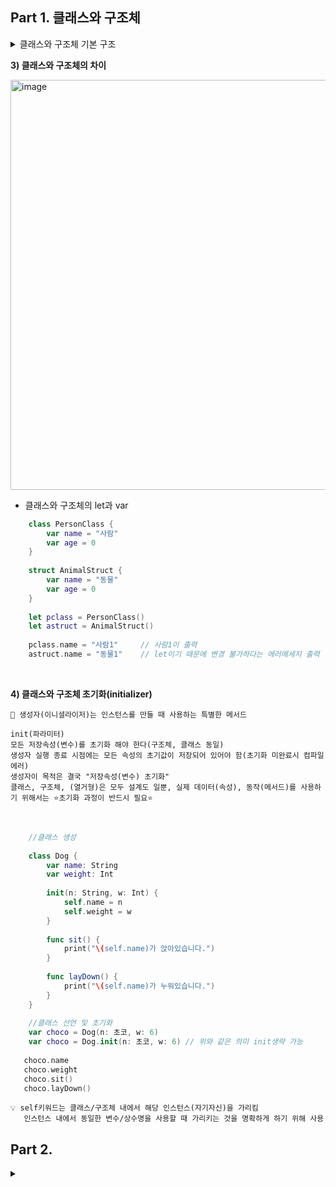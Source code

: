 


## Part 1. 클래스와 구조체

<details>
<summary> 클래스와 구조체 기본 구조 </summary>
	
__1) 클래스__
```
🔎 변수와 함수를 어떤 묶음으로 다룰 수 있는 것
   클래스 내부에는 직접 메서드(함수) 실행문이 올 수 없다.
```
<br>
    
    
- 클래스 생성
```swift
    calss Dog {
        var name = "강아지"
        var weight = 0
	
        func sit() {
            print("앉았습니다.")
        }
	
        func layDown() {
            print("누웠습니다.")
        }
    }
```
<br>
    
    
- 클래스 객체 생성
```swift
    var bori = Dog()
    //초기값 name = 강아지 / weight = 0

    bori.name = "보리"
    bori.weight = 15
    //설정 후 name = 보리 / weight = 15
    
    bori.sit()      // 앉았습니다.
    bori.layDown()  // 누웠습니다.
```
<br>
    
    
__2) 구조체__
- 구조체 생성
```swift
    struct Bird {
        var name = "새"
        var weight = 0.0
    
        func fly() {
            print("날아갑니다.")
        }
    }
```
<br>
    
    
- 구조체 객체 생성
```swift
    var aBird = Bird()
    //초기값 name = 새 / weight = 0.0
    
    aBird.name = "참새"
    aBird.weight = 0.3
    //설정 후 name = 참새 / weight = 0.3
    
    aBird.fly()     // 날아갑니다.
```
<br>
    
    
</details>

__3) 클래스와 구조체의 차이__
<br>


<img width="656" alt="image" src="https://user-images.githubusercontent.com/72385538/208584800-8f272687-4f03-4795-b4ed-a708ee042982.png">


<br>


- 클래스와 구조체의 let과 var
```swift
    class PersonClass {
        var name = "사람"
        var age = 0
    }
    
    struct AnimalStruct {
        var name = "동물"
        var age = 0
    }
    
    let pclass = PersonClass()
    let astruct = AnimalStruct()
    
    pclass.name = "사람1"     // 사람1이 출력
    astruct.name = "동물1"    // let이기 때문에 변경 불가하다는 에러메세지 출력
```
<br>


__4) 클래스와 구조체 초기화(initializer)__
```
🔎 생성자(이니셜라이저)는 인스턴스를 만들 때 사용하는 특별한 메서드

init(파라미터)
모든 저장속성(변수)를 초기화 해야 한다(구조체, 클래스 동일)
생성자 실행 종료 시점에는 모든 속성의 초기값이 저장되어 있어야 함(초기화 미완료시 컴파일 에러)
생성자이 목적은 결국 "저장속성(변수) 초기화"
클래스, 구조체, (열거형)은 모두 설계도 일뿐, 실제 데이터(속성), 동작(메서드)를 사용하기 위해서는 ⭐️초기화 과정이 반드시 필요⭐️
```
<br>


```swift
    //클래스 생성
    
    class Dog {
        var name: String
        var weight: Int
        
        init(n: String, w: Int) {
            self.name = n
            self.weight = w
        }
        
        func sit() {
            print("\(self.name)가 앉아있습니다.")
        }
        
        func layDown() {
            print("\(self.name)가 누워있습니다.")
        }
    }
    
    //클래스 선언 및 초기화
    var choco = Dog(n: 초코, w: 6)
    var choco = Dog.init(n: 초코, w: 6) // 위와 같은 의미 init생략 가능
    
   choco.name
   choco.weight
   choco.sit()
   choco.layDown()
```
```
💡 self키워드는 클래스/구조체 내에서 해당 인스턴스(자기자신)을 가리킴
   인스턴스 내에서 동일한 변수/상수명을 사용할 때 가리키는 것을 명확하게 하기 위해 사용
```

## Part 2. 

<details>
<summary> </summary>


</details>




